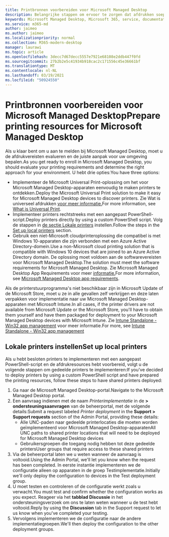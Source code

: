 ```yaml
---
title: Printbronnen voorbereiden voor Microsoft Managed Desktop
description: Belangrijke stappen om ervoor te zorgen dat afdrukken soepel verloopt
keywords: Microsoft Managed Desktop, Microsoft 365, service, documentatie
ms.service: m365-md
author: jaimeo
ms.author: jaimeo
ms.localizationpriority: normal
ms.collection: M365-modern-desktop
manager: laurawi
ms.topic: article
ms.openlocfilehash: 3decc7d67decc5557e7921e68108e2ddb447f0fd
ms.sourcegitcommit: 27b2b2e5c41934b918cac2c171556c45e36661bf
ms.translationtype: MT
ms.contentlocale: nl-NL
ms.lasthandoff: 03/19/2021
ms.locfileid: "50924550"
---
```

# <a name="prepare-printing-resources-for-microsoft-managed-desktop"></a><span data-ttu-id="05654-104">Printbronnen voorbereiden voor Microsoft Managed Desktop</span><span class="sxs-lookup"><span data-stu-id="05654-104">Prepare printing resources for Microsoft Managed Desktop</span></span>

<span data-ttu-id="05654-105">Als u klaar bent om u aan te melden bij Microsoft Managed Desktop, moet u de afdrukvereisten evalueren en de juiste aanpak voor uw omgeving bepalen.</span><span class="sxs-lookup"><span data-stu-id="05654-105">As you get ready to enroll in Microsoft Managed Desktop, you should evaluate your printing requirements and determine the right approach for your environment.</span></span> <span data-ttu-id="05654-106">U hebt drie opties:</span><span class="sxs-lookup"><span data-stu-id="05654-106">You have three options:</span></span>
 
- <span data-ttu-id="05654-107">Implementeer de Microsoft Universal Print-oplossing om het voor Microsoft Managed Desktop-apparaten eenvoudig te maken printers te ontdekken.</span><span class="sxs-lookup"><span data-stu-id="05654-107">Deploy the Microsoft Universal Print solution to make it easy for Microsoft Managed Desktop devices to discover printers.</span></span> <span data-ttu-id="05654-108">Zie Wat is universeel afdrukken [voor meer informatie.](/universal-print/fundamentals/universal-print-whatis)</span><span class="sxs-lookup"><span data-stu-id="05654-108">For more information, see [What is Universal Print](/universal-print/fundamentals/universal-print-whatis).</span></span>
- <span data-ttu-id="05654-109">Implementeer printers rechtstreeks met een aangepast PowerShell-script.</span><span class="sxs-lookup"><span data-stu-id="05654-109">Deploy printers directly by using a custom PowerShell script.</span></span> <span data-ttu-id="05654-110">Volg de stappen in [de sectie Lokale printers](#set-up-local-printers) instellen.</span><span class="sxs-lookup"><span data-stu-id="05654-110">Follow the steps in the [Set up local printers](#set-up-local-printers) section.</span></span>
- <span data-ttu-id="05654-111">Gebruik een niet-Microsoft cloudprinteroplossing die compatibel is met Windows 10-apparaten die zijn verbonden met een Azure Active Directory-domein.</span><span class="sxs-lookup"><span data-stu-id="05654-111">Use a non-Microsoft cloud printing solution that is compatible with Windows 10 devices that are joined to an Azure Active Directory domain.</span></span> <span data-ttu-id="05654-112">De oplossing moet voldoen aan de softwarevereisten voor Microsoft Managed Desktop.</span><span class="sxs-lookup"><span data-stu-id="05654-112">The solution must meet the software requirements for Microsoft Managed Desktop.</span></span> <span data-ttu-id="05654-113">Zie Microsoft Managed Desktop App Requirements voor meer [informatie.](../service-description/mmd-app-requirements.md)</span><span class="sxs-lookup"><span data-stu-id="05654-113">For more information, see [Microsoft Managed Desktop app requirements](../service-description/mmd-app-requirements.md).</span></span>
 
<span data-ttu-id="05654-114">Als de printerstuurprogramma's niet beschikbaar zijn in Microsoft Update of de Microsoft Store, moet u ze in alle gevallen zelf verkrijgen en deze laten verpakken voor implementatie naar uw Microsoft Managed Desktop-apparaten met Microsoft Intune.</span><span class="sxs-lookup"><span data-stu-id="05654-114">In all cases, if the printer drivers are not available from Microsoft Update or the Microsoft Store, you'll have to obtain them yourself and have them packaged for deployment to your Microsoft Managed Desktop devices with Microsoft Intune.</span></span> <span data-ttu-id="05654-115">Zie [Intune Standalone - Win32 app management](/mem/intune/apps/apps-win32-app-management) voor meer informatie.</span><span class="sxs-lookup"><span data-stu-id="05654-115">For more, see [Intune Standalone - Win32 app management](/mem/intune/apps/apps-win32-app-management)</span></span>

## <a name="set-up-local-printers"></a><span data-ttu-id="05654-116">Lokale printers instellen</span><span class="sxs-lookup"><span data-stu-id="05654-116">Set up local printers</span></span>

<span data-ttu-id="05654-117">Als u hebt besloten printers te implementeren met een aangepast PowerShell-script en de afdrukresources hebt voorbereid, volgt u de volgende stappen om gedeelde printers te implementeren:</span><span class="sxs-lookup"><span data-stu-id="05654-117">If you've decided to deploy printers by using a custom PowerShell script and have prepared the printing resources, follow these steps to have shared printers deployed:</span></span>

1.  <span data-ttu-id="05654-118">Ga naar de Microsoft Managed Desktop-portal.</span><span class="sxs-lookup"><span data-stu-id="05654-118">Navigate to the Microsoft Managed Desktop portal.</span></span>
2.  <span data-ttu-id="05654-119">Een aanvraag indienen met de naam *Printerimplementatie* in de **> ondersteuningsaanvragen** van de beheerportal, met de volgende details:</span><span class="sxs-lookup"><span data-stu-id="05654-119">Submit a request labeled *Printer deployment* in the **Support > Support requests** section of the Admin Portal, providing these details:</span></span>
    - <span data-ttu-id="05654-120">Alle UNC-paden naar gedeelde printerlocaties die moeten worden geïmplementeerd voor Microsoft Managed Desktop-apparaten</span><span class="sxs-lookup"><span data-stu-id="05654-120">All UNC paths to shared printer locations that will need to be deployed for Microsoft Managed Desktop devices</span></span>
    - <span data-ttu-id="05654-121">Gebruikersgroepen die toegang nodig hebben tot deze gedeelde printers</span><span class="sxs-lookup"><span data-stu-id="05654-121">User groups that require access to these shared printers</span></span>
3.  <span data-ttu-id="05654-122">Via de beheerportal laten we u weten wanneer de aanvraag is voltooid.</span><span class="sxs-lookup"><span data-stu-id="05654-122">Using the Admin Portal, we'll let you know when the request has been completed.</span></span> <span data-ttu-id="05654-123">In eerste instantie implementeren we de configuratie alleen op apparaten in de groep Testimplementatie.</span><span class="sxs-lookup"><span data-stu-id="05654-123">Initially we'll only deploy the configuration to devices in the Test deployment group.</span></span>
4.  <span data-ttu-id="05654-124">U moet testen en controleren of de configuratie werkt zoals u verwacht.</span><span class="sxs-lookup"><span data-stu-id="05654-124">You must test and confirm whether the configuration works as you expect.</span></span> <span data-ttu-id="05654-125">Reageer via het **tabblad Discussie** in het ondersteuningsverzoek om ons te laten weten wanneer u de test hebt voltooid.</span><span class="sxs-lookup"><span data-stu-id="05654-125">Reply by using the **Discussion** tab in the Support request to let us know when you've completed your testing.</span></span>
5.  <span data-ttu-id="05654-126">Vervolgens implementeren we de configuratie naar de andere implementatiegroepen.</span><span class="sxs-lookup"><span data-stu-id="05654-126">We'll then deploy the configuration to the other deployment groups.</span></span>